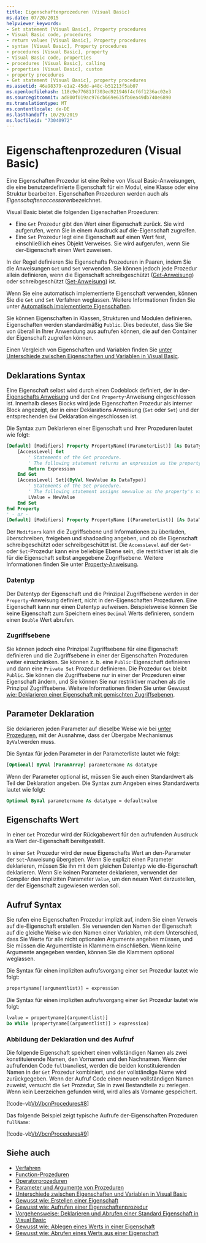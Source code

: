 ```yaml
---
title: Eigenschaftenprozeduren (Visual Basic)
ms.date: 07/20/2015
helpviewer_keywords:
- Set statement [Visual Basic], Property procedures
- Visual Basic code, procedures
- return values [Visual Basic], Property procedures
- syntax [Visual Basic], Property procedures
- procedures [Visual Basic], property
- Visual Basic code, properties
- procedures [Visual Basic], calling
- properties [Visual Basic], custom
- property procedures
- Get statement [Visual Basic], property procedures
ms.assetid: 46a98379-e1a2-45dd-a48c-b51213f5ab07
ms.openlocfilehash: 118c9e776813f303ed921946f4cf6f1236ac02e3
ms.sourcegitcommit: ad800f019ac976cb669e635fb0ea49db740e6890
ms.translationtype: MT
ms.contentlocale: de-DE
ms.lasthandoff: 10/29/2019
ms.locfileid: "73040972"
---
```

# <a name="property-procedures-visual-basic"></a>Eigenschaftenprozeduren (Visual Basic)

Eine Eigenschaften Prozedur ist eine Reihe von Visual Basic-Anweisungen, die eine benutzerdefinierte Eigenschaft für ein Modul, eine Klasse oder eine Struktur bearbeiten. Eigenschaften Prozeduren werden auch als *Eigenschaftenaccessoren*bezeichnet.

Visual Basic bietet die folgenden Eigenschaften Prozeduren:

- Eine `Get` Prozedur gibt den Wert einer Eigenschaft zurück. Sie wird aufgerufen, wenn Sie in einem Ausdruck auf die-Eigenschaft zugreifen.
- Eine `Set` Prozedur legt eine Eigenschaft auf einen Wert fest, einschließlich eines Objekt Verweises. Sie wird aufgerufen, wenn Sie der-Eigenschaft einen Wert zuweisen.

In der Regel definieren Sie Eigenschafts Prozeduren in Paaren, indem Sie die Anweisungen `Get` und `Set` verwenden. Sie können jedoch jede Prozedur allein definieren, wenn die Eigenschaft schreibgeschützt ([Get-Anweisung](../../../../visual-basic/language-reference/statements/get-statement.md)) oder schreibgeschützt ([Set-Anweisung](../../../../visual-basic/language-reference/statements/set-statement.md)) ist.

Wenn Sie eine automatisch implementierte Eigenschaft verwenden, können Sie die `Get` und `Set` Verfahren weglassen. Weitere Informationen finden Sie unter [Automatisch implementierte Eigenschaften](./auto-implemented-properties.md).

Sie können Eigenschaften in Klassen, Strukturen und Modulen definieren. Eigenschaften werden standardmäßig `Public`. Dies bedeutet, dass Sie Sie von überall in Ihrer Anwendung aus aufrufen können, die auf den Container der Eigenschaft zugreifen können.

Einen Vergleich von Eigenschaften und Variablen finden Sie [unter Unterschiede zwischen Eigenschaften und Variablen in Visual Basic](differences-between-properties-and-variables.md).

## <a name="declaration-syntax"></a>Deklarations Syntax

Eine Eigenschaft selbst wird durch einen Codeblock definiert, der in der- [Eigenschafts Anweisung](../../../../visual-basic/language-reference/statements/property-statement.md) und der `End Property`-Anweisung eingeschlossen ist. Innerhalb dieses Blocks wird jede Eigenschaften Prozedur als interner Block angezeigt, der in einer Deklarations Anweisung (`Get` oder `Set`) und der entsprechenden `End` Deklaration eingeschlossen ist.

Die Syntax zum Deklarieren einer Eigenschaft und ihrer Prozeduren lautet wie folgt:

```vb
[Default] [Modifiers] Property PropertyName[(ParameterList)] [As DataType]
    [AccessLevel] Get
        ' Statements of the Get procedure.
        ' The following statement returns an expression as the property's value.
        Return Expression
    End Get
    [AccessLevel] Set[(ByVal NewValue As DataType)]
        ' Statements of the Set procedure.
        ' The following statement assigns newvalue as the property's value.
        LValue = NewValue
    End Set
End Property
' - or -
[Default] [Modifiers] Property PropertyName [(ParameterList)] [As DataType]
```

Der `Modifiers` kann die Zugriffsebene und Informationen zu überladen, überschreiben, freigeben und shadoading angeben, und ob die Eigenschaft schreibgeschützt oder schreibgeschützt ist. Die `AccessLevel` auf der `Get`-oder `Set`-Prozedur kann eine beliebige Ebene sein, die restriktiver ist als die für die Eigenschaft selbst angegebene Zugriffsebene. Weitere Informationen finden Sie unter [Property-Anweisung](../../../../visual-basic/language-reference/statements/property-statement.md).

### <a name="data-type"></a>Datentyp

Der Datentyp der Eigenschaft und die Prinzipal Zugriffsebene werden in der `Property`-Anweisung definiert, nicht in den-Eigenschaften Prozeduren. Eine Eigenschaft kann nur einen Datentyp aufweisen. Beispielsweise können Sie keine Eigenschaft zum Speichern eines `Decimal` Werts definieren, sondern einen `Double` Wert abrufen.

### <a name="access-level"></a>Zugriffsebene

Sie können jedoch eine Prinzipal Zugriffsebene für eine Eigenschaft definieren und die Zugriffsebene in einer der Eigenschaften Prozeduren weiter einschränken. Sie können z. b. eine `Public`-Eigenschaft definieren und dann eine `Private Set` Prozedur definieren. Die Prozedur `Get` bleibt `Public`. Sie können die Zugriffsebene nur in einer der Prozeduren einer Eigenschaft ändern, und Sie können Sie nur restriktiver machen als die Prinzipal Zugriffsebene. Weitere Informationen finden Sie unter Gewusst [wie: Deklarieren einer Eigenschaft mit gemischten Zugriffsebenen](how-to-declare-a-property-with-mixed-access-levels.md).

## <a name="parameter-declaration"></a>Parameter Deklaration

Sie deklarieren jeden Parameter auf dieselbe Weise wie bei [unter Prozeduren](sub-procedures.md), mit der Ausnahme, dass der Übergabe Mechanismus `ByVal`werden muss.

Die Syntax für jeden Parameter in der Parameterliste lautet wie folgt:

```vb
[Optional] ByVal [ParamArray] parametername As datatype
```

Wenn der Parameter optional ist, müssen Sie auch einen Standardwert als Teil der Deklaration angeben. Die Syntax zum Angeben eines Standardwerts lautet wie folgt:

```vb
Optional ByVal parametername As datatype = defaultvalue
```

## <a name="property-value"></a>Eigenschafts Wert

In einer `Get` Prozedur wird der Rückgabewert für den aufrufenden Ausdruck als Wert der-Eigenschaft bereitgestellt.

In einer `Set` Prozedur wird der neue Eigenschafts Wert an den-Parameter der `Set`-Anweisung übergeben. Wenn Sie explizit einen Parameter deklarieren, müssen Sie ihn mit dem gleichen Datentyp wie die-Eigenschaft deklarieren. Wenn Sie keinen Parameter deklarieren, verwendet der Compiler den impliziten Parameter `Value`, um den neuen Wert darzustellen, der der Eigenschaft zugewiesen werden soll.

## <a name="calling-syntax"></a>Aufruf Syntax

Sie rufen eine Eigenschaften Prozedur implizit auf, indem Sie einen Verweis auf die-Eigenschaft erstellen. Sie verwenden den Namen der Eigenschaft auf die gleiche Weise wie den Namen einer Variablen, mit dem Unterschied, dass Sie Werte für alle nicht optionalen Argumente angeben müssen, und Sie müssen die Argumentliste in Klammern einschließen. Wenn keine Argumente angegeben werden, können Sie die Klammern optional weglassen.

Die Syntax für einen impliziten aufrufsvorgang einer `Set` Prozedur lautet wie folgt:

```vb
propertyname[(argumentlist)] = expression
```

Die Syntax für einen impliziten aufrufsvorgang einer `Get` Prozedur lautet wie folgt:

```vb
lvalue = propertyname[(argumentlist)]
Do While (propertyname[(argumentlist)] > expression)
```

### <a name="illustration-of-declaration-and-call"></a>Abbildung der Deklaration und des Aufruf

Die folgende Eigenschaft speichert einen vollständigen Namen als zwei konstituierende Namen, den Vornamen und den Nachnamen. Wenn der aufrufenden Code `fullName`liest, werden die beiden konstituierenden Namen in der `Get` Prozedur kombiniert, und der vollständige Name wird zurückgegeben. Wenn der Aufruf Code einen neuen vollständigen Namen zuweist, versucht die `Set` Prozedur, Sie in zwei Bestandteile zu zerlegen. Wenn kein Leerzeichen gefunden wird, wird alles als Vorname gespeichert.

[!code-vb[VbVbcnProcedures#8](~/samples/snippets/visualbasic/VS_Snippets_VBCSharp/VbVbcnProcedures/VB/Class1.vb#8)]

Das folgende Beispiel zeigt typische Aufrufe der-Eigenschaften Prozeduren `fullName`:

[!code-vb[VbVbcnProcedures#9](~/samples/snippets/visualbasic/VS_Snippets_VBCSharp/VbVbcnProcedures/VB/Class1.vb#9)]

## <a name="see-also"></a>Siehe auch

- [Verfahren](index.md)
- [Function-Prozeduren](function-procedures.md)
- [Operatorprozeduren](operator-procedures.md)
- [Parameter und Argumente von Prozeduren](procedure-parameters-and-arguments.md)
- [Unterschiede zwischen Eigenschaften und Variablen in Visual Basic](differences-between-properties-and-variables.md)
- [Gewusst wie: Erstellen einer Eigenschaft](how-to-create-a-property.md)
- [Gewusst wie: Aufrufen einer Eigenschaftenprozedur](how-to-call-a-property-procedure.md)
- [Vorgehensweise: Deklarieren und Abrufen einer Standard Eigenschaft in Visual Basic](how-to-declare-and-call-a-default-property.md)
- [Gewusst wie: Ablegen eines Werts in einer Eigenschaft](how-to-put-a-value-in-a-property.md)
- [Gewusst wie: Abrufen eines Werts aus einer Eigenschaft](how-to-get-a-value-from-a-property.md)
